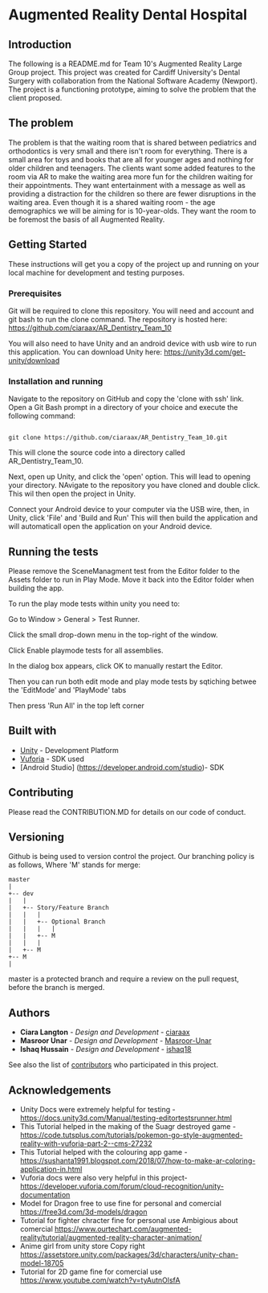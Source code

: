 # Augmented Reality Dental Hospital

## Introduction

The following is a README.md for Team 10's Augmented Reality Large Group project. This project was created for Cardiff University's Dental Surgery with collaboration from the National Software Academy (Newport). The project is a functioning prototype, aiming to solve the problem that the client proposed.

## The problem
The problem is that the waiting room that is shared between pediatrics and orthodontics is very small and there isn't room for everything. There is a small area for toys and books that are all for younger ages and nothing for older children and teenagers. The clients want some added features to the room via AR to make the waiting area more fun for the children waiting for their appointments. They want entertainment with a message as well as providing a distraction for the children so there are fewer disruptions in the waiting area. Even though it is a shared waiting room - the age demographics we will be aiming for is 10-year-olds. They want the room to be foremost the basis of all Augmented Reality.

## Getting Started

These instructions will get you a copy of the project up and running on your local machine for development and testing purposes.

### Prerequisites

Git will be required to clone this repository. You will need and account and git bash to run the clone command. The repository is hosted here: https://github.com/ciaraax/AR_Dentistry_Team_10

You will also need to have Unity and an android device with usb wire to run this application. You can download Unity here: https://unity3d.com/get-unity/download

### Installation and running 

Navigate to the repository on GitHub and copy the 'clone with ssh' link. Open a Git Bash prompt in a directory of your choice and execute the following command:

```

git clone https://github.com/ciaraax/AR_Dentistry_Team_10.git

```

This will clone the source code into a directory called AR_Dentistry_Team_10. 

Next, open up Unity, and click the 'open' option. This will lead to opening your directory. NAvigate to the repository you have cloned and double click. This wil then open the project in Unity. 

Connect your Android device to your computer via the USB wire, then, in Unity, click 'File' and 'Build and Run' This will then build the application and will automaticall open the application on your Android device. 

## Running the tests

Please remove the SceneManagment test from the Editor folder to the Assets folder to run in Play Mode. Move it back into the Editor folder when building the app. 

To run the play mode tests within unity you need to:

Go to Window > General > Test Runner.

Click the small drop-down menu in the top-right of the window.

Click Enable playmode tests for all assemblies.

In the dialog box appears, click OK to manually restart the Editor.

Then you can run both edit mode and play mode tests by sqtiching betwee the 'EditMode' and 'PlayMode' tabs

Then press 'Run All' in the top left corner


## Built with 
* [Unity](https://unity.com/) - Development Platform
* [Vuforia](https://www.vuforia.com/) - SDK used
* [Android Studio] (https://developer.android.com/studio)- SDK


## Contributing

Please read the CONTRIBUTION.MD for details on our code of conduct.

## Versioning

Github is being used to version control the project. Our branching policy is as follows, Where 'M' stands for merge:

```
master
|
+-- dev
|   |
|   +-- Story/Feature Branch
|   |   |
|   |   +-- Optional Branch
|   |   |   |
|   |   +-- M
|   |   |
|   +-- M
+-- M
|
```
master is a protected branch and require a review on the pull request, before the branch is merged.


## Authors

* **Ciara Langton** - *Design and Development* - [ciaraax](https://github.com/ciaraax)
* **Masroor Unar** - *Design and Development* - [Masroor-Unar](https://github.com/Masroor-Unar)
* **Ishaq Hussain** - *Design and Development* - [ishaq18](https://github.com/ishaq18)



See also the list of [contributors](https://github.com/ciaraax/AR_Dentistry_Team_10/graphs/contributors) who participated in this project.

## Acknowledgements
* Unity Docs were extremely helpful for testing -
https://docs.unity3d.com/Manual/testing-editortestsrunner.html
* This Tutorial helped in the making of the Suagr destroyed game -
https://code.tutsplus.com/tutorials/pokemon-go-style-augmented-reality-with-vuforia-part-2--cms-27232
* This Tutorial helped with the colouring app game -
https://sushanta1991.blogspot.com/2018/07/how-to-make-ar-coloring-application-in.html
* Vuforia docs were also very helpful in this project-
https://developer.vuforia.com/forum/cloud-recognition/unity-documentation
* Model for Dragon free to use fine for personal and comercial
https://free3d.com/3d-models/dragon
* Tutorial for fighter chracter fine for personal use Ambigious about comercial
https://www.ourtechart.com/augmented-reality/tutorial/augmented-reality-character-animation/
* Anime girl from unity store Copy right
https://assetstore.unity.com/packages/3d/characters/unity-chan-model-18705
* Tutorial for 2D game fine for comercial use
https://www.youtube.com/watch?v=tyAutnOlsfA


